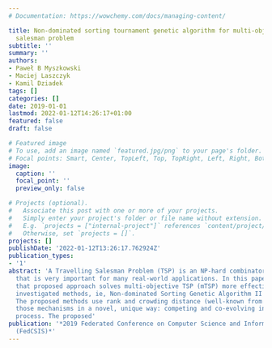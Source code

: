 ```yaml
---
# Documentation: https://wowchemy.com/docs/managing-content/

title: Non-dominated sorting tournament genetic algorithm for multi-objective travelling
  salesman problem
subtitle: ''
summary: ''
authors:
- Paweł B Myszkowski
- Maciej Laszczyk
- Kamil Dziadek
tags: []
categories: []
date: 2019-01-01
lastmod: 2022-01-12T14:26:17+01:00
featured: false
draft: false

# Featured image
# To use, add an image named `featured.jpg/png` to your page's folder.
# Focal points: Smart, Center, TopLeft, Top, TopRight, Left, Right, BottomLeft, Bottom, BottomRight.
image:
  caption: ''
  focal_point: ''
  preview_only: false

# Projects (optional).
#   Associate this post with one or more of your projects.
#   Simply enter your project's folder or file name without extension.
#   E.g. `projects = ["internal-project"]` references `content/project/deep-learning/index.md`.
#   Otherwise, set `projects = []`.
projects: []
publishDate: '2022-01-12T13:26:17.762924Z'
publication_types:
- '1'
abstract: 'A Travelling Salesman Problem (TSP) is an NP-hard combinatorial problem
  that is very important for many real-world applications. In this paper, it is shown,
  that proposed approach solves multi-objective TSP (mTSP) more effectively than other
  investigated methods, ie, Non-dominated Sorting Genetic Algorithm II (NSGA-II).
  The proposed methods use rank and crowding distance (well-known from NSGA-II), combining
  those mechanisms in a novel, unique way: competing and co-evolving in the evolution
  process. The proposed'
publication: '*2019 Federated Conference on Computer Science and Information Systems
  (FedCSIS)*'
---
```

